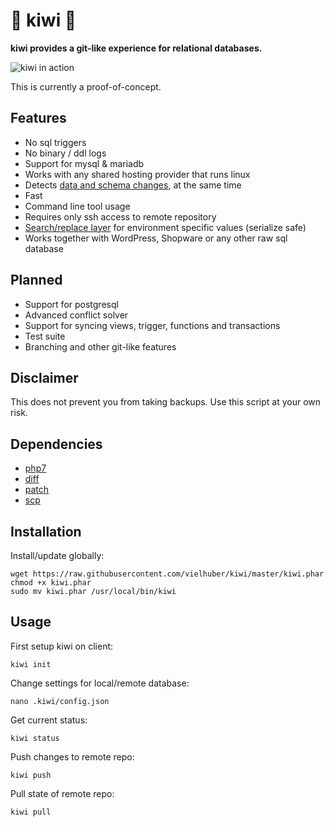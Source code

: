 # 🥝 kiwi 🥝

**kiwi provides a git-like experience for relational databases.**

![kiwi in action](https://raw.githubusercontent.com/vielhuber/kiwi/master/kiwi.gif)

This is currently a proof-of-concept.

## Features

* No sql triggers
* No binary / ddl logs
* Support for mysql & mariadb
* Works with any shared hosting provider that runs linux
* Detects [data and schema changes](https://github.com/vielhuber/magicdiff), at the same time
* Fast
* Command line tool usage
* Requires only ssh access to remote repository
* [Search/replace layer](https://github.com/vielhuber/magicreplace) for environment specific values (serialize safe)
* Works together with WordPress, Shopware or any other raw sql database

## Planned

* Support for postgresql
* Advanced conflict solver
* Support for syncing views, trigger, functions and transactions
* Test suite
* Branching and other git-like features

## Disclaimer

This does not prevent you from taking backups. Use this script at your own risk.

## Dependencies

* [php7](http://php.net/)
* [diff](https://linux.die.net/man/1/diff)
* [patch](https://linux.die.net/man/1/patch)
* [scp](https://linux.die.net/man/1/scp)

## Installation

Install/update globally:
```
wget https://raw.githubusercontent.com/vielhuber/kiwi/master/kiwi.phar
chmod +x kiwi.phar
sudo mv kiwi.phar /usr/local/bin/kiwi
```

## Usage

First setup kiwi on client:

`kiwi init`

Change settings for local/remote database:

`nano .kiwi/config.json`

Get current status:

`kiwi status`

Push changes to remote repo:

`kiwi push`

Pull state of remote repo:

`kiwi pull`